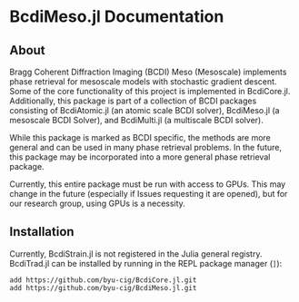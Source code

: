 # BcdiMeso.jl Documentation

## About

Bragg Coherent Diffraction Imaging (BCDI) Meso (Mesoscale) implements phase retrieval for mesoscale models with stochastic gradient descent. Some of the core functionality of this project is implemented in BcdiCore.jl. Additionally, this package is part of a collection of BCDI packages consisting of BcdiAtomic.jl (an atomic scale BCDI solver), BcdiMeso.jl (a mesoscale BCDI Solver), and BcdiMulti.jl (a multiscale BCDI solver).

While this package is marked as BCDI specific, the methods are more general and can be used in many phase retrieval problems. In the future, this package may be incorporated into a more general phase retrieval package.

Currently, this entire package must be run with access to GPUs. This may change in the future (especially if Issues requesting it are opened), but for our research group, using GPUs is a necessity.

## Installation

Currently, BcdiStrain.jl is not registered in the Julia general registry. BcdiTrad.jl can be installed by running in the REPL package manager (```]```):

```
add https://github.com/byu-cig/BcdiCore.jl.git
add https://github.com/byu-cig/BcdiMeso.jl.git
```
